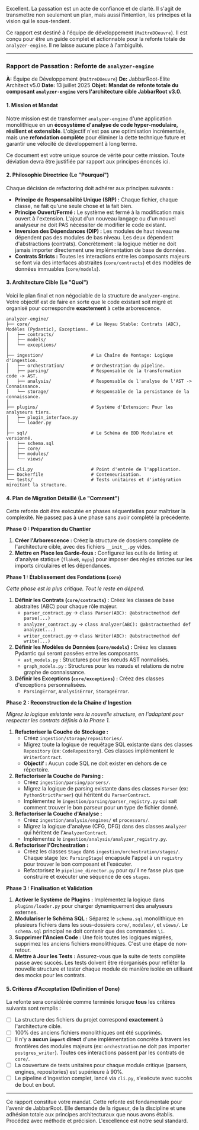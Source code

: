 Excellent. La passation est un acte de confiance et de clarté. Il s'agit de transmettre non seulement un plan, mais aussi l'intention, les principes et la vision qui le sous-tendent.

Ce rapport est destiné à l'équipe de développement (`MaîtreDOeuvre`). Il est conçu pour être un guide complet et actionnable pour la refonte totale de `analyzer-engine`. Il ne laisse aucune place à l'ambiguïté.

---

### **Rapport de Passation : Refonte de `analyzer-engine`**

**À:** Équipe de Développement (`MaîtreDOeuvre`)
**De:** JabbarRoot-Elite Architect v5.0
**Date:** 13 juillet 2025
**Objet:** **Mandat de refonte totale du composant `analyzer-engine` vers l'architecture cible JabbarRoot v3.0.**

#### **1. Mission et Mandat**

Notre mission est de transformer `analyzer-engine` d'une application monolithique en un **écosystème d'analyse de code hyper-modulaire, résilient et extensible**. L'objectif n'est pas une optimisation incrémentale, mais une **refondation complète** pour éliminer la dette technique future et garantir une vélocité de développement à long terme.

Ce document est votre unique source de vérité pour cette mission. Toute déviation devra être justifiée par rapport aux principes énoncés ici.

#### **2. Philosophie Directrice (Le "Pourquoi")**

Chaque décision de refactoring doit adhérer aux principes suivants :

*   **Principe de Responsabilité Unique (SRP) :** Chaque fichier, chaque classe, ne fait qu'une seule chose et la fait bien.
*   **Principe Ouvert/Fermé :** Le système est fermé à la modification mais ouvert à l'extension. L'ajout d'un nouveau langage ou d'un nouvel analyseur ne doit PAS nécessiter de modifier le code existant.
*   **Inversion des Dépendances (DIP) :** Les modules de haut niveau ne dépendent pas des modules de bas niveau. Les deux dépendent d'abstractions (contrats). Concrètement : la logique métier ne doit jamais importer directement une implémentation de base de données.
*   **Contrats Stricts :** Toutes les interactions entre les composants majeurs se font via des interfaces abstraites (`core/contracts`) et des modèles de données immuables (`core/models`).

#### **3. Architecture Cible (Le "Quoi")**

Voici le plan final et non négociable de la structure de `analyzer-engine`. Votre objectif est de faire en sorte que le code existant soit migré et organisé pour correspondre **exactement** à cette arborescence.

```plaintext
analyzer-engine/
├── core/                       # Le Noyau Stable: Contrats (ABC), Modèles (Pydantic), Exceptions.
│   ├── contracts/
│   ├── models/
│   └── exceptions/
│
├── ingestion/                  # La Chaîne de Montage: Logique d'ingestion.
│   ├── orchestration/          # Orchestration du pipeline.
│   ├── parsing/                # Responsable de la transformation code -> AST.
│   ├── analysis/               # Responsable de l'analyse de l'AST -> Connaissance.
│   └── storage/                # Responsable de la persistance de la connaissance.
│
├── plugins/                    # Système d'Extension: Pour les analyseurs tiers.
│   ├── plugin_interface.py
│   └── loader.py
│
├── sql/                        # Le Schéma de BDD Modulaire et versionné.
│   ├── schema.sql
│   ├── core/
│   ├── modules/
│   └── views/
│
├── cli.py                      # Point d'entrée de l'application.
├── Dockerfile                  # Conteneurisation.
└── tests/                      # Tests unitaires et d'intégration miroitant la structure.
```

#### **4. Plan de Migration Détaillé (Le "Comment")**

Cette refonte doit être exécutée en phases séquentielles pour maîtriser la complexité. Ne passez pas à une phase sans avoir complété la précédente.

**Phase 0 : Préparation du Chantier**

1.  **Créer l'Arborescence :** Créez la structure de dossiers complète de l'architecture cible, avec des fichiers `__init__.py` vides.
2.  **Mettre en Place les Garde-fous :** Configurez les outils de linting et d'analyse statique (`flake8`, `mypy`) pour imposer des règles strictes sur les imports circulaires et les dépendances.

**Phase 1 : Établissement des Fondations (`core`)**

*Cette phase est la plus critique. Tout le reste en dépend.*

1.  **Définir les Contrats (`core/contracts`) :** Créez les classes de base abstraites (ABC) pour chaque rôle majeur.
    *   `parser_contract.py` -> `class Parser(ABC): @abstractmethod def parse(...)`
    *   `analyzer_contract.py` -> `class Analyzer(ABC): @abstractmethod def analyze(...)`
    *   `writer_contract.py` -> `class Writer(ABC): @abstractmethod def write(...)`
2.  **Définir les Modèles de Données (`core/models`) :** Créez les classes Pydantic qui seront passées entre les composants.
    *   `ast_models.py` : Structures pour les nœuds AST normalisés.
    *   `graph_models.py` : Structures pour les nœuds et relations de notre graphe de connaissance.
3.  **Définir les Exceptions (`core/exceptions`) :** Créez des classes d'exceptions personnalisées.
    *   `ParsingError`, `AnalysisError`, `StorageError`.

**Phase 2 : Reconstruction de la Chaîne d'Ingestion**

*Migrez la logique existante vers la nouvelle structure, en l'adaptant pour respecter les contrats définis à la Phase 1.*

1.  **Refactoriser la Couche de Stockage :**
    *   Créez `ingestion/storage/repositories/`.
    *   Migrez toute la logique de requêtage SQL existante dans des classes `Repository` (ex: `CodeRepository`). Ces classes implémentent le `WriterContract`.
    *   **Objectif :** Aucun code SQL ne doit exister en dehors de ce répertoire.
2.  **Refactoriser la Couche de Parsing :**
    *   Créez `ingestion/parsing/parsers/`.
    *   Migrez la logique de parsing existante dans des classes `Parser` (ex: `PythonStrictParser`) qui héritent du `ParserContract`.
    *   Implémentez le `ingestion/parsing/parser_registry.py` qui sait comment trouver le bon parseur pour un type de fichier donné.
3.  **Refactoriser la Couche d'Analyse :**
    *   Créez `ingestion/analysis/engines/` et `processors/`.
    *   Migrez la logique d'analyse (CFG, DFG) dans des classes `Analyzer` qui héritent de l'`AnalyzerContract`.
    *   Implémentez le `ingestion/analysis/analyzer_registry.py`.
4.  **Refactoriser l'Orchestration :**
    *   Créez les classes `Stage` dans `ingestion/orchestration/stages/`. Chaque stage (ex: `ParsingStage`) encapsule l'appel à un `registry` pour trouver le bon composant et l'exécuter.
    *   Refactorisez le `pipeline_director.py` pour qu'il ne fasse plus que construire et exécuter une séquence de ces `stages`.

**Phase 3 : Finalisation et Validation**

1.  **Activer le Système de Plugins :** Implémentez la logique dans `plugins/loader.py` pour charger dynamiquement des analyseurs externes.
2.  **Modulariser le Schéma SQL :** Séparez le `schema.sql` monolithique en plusieurs fichiers dans les sous-dossiers `core/`, `modules/`, et `views/`. Le `schema.sql` principal ne doit contenir que des commandes `\i`.
3.  **Supprimer l'Ancien Code :** Une fois toutes les logiques migrées, supprimez les anciens fichiers monolithiques. C'est une étape de non-retour.
4.  **Mettre à Jour les Tests :** Assurez-vous que la suite de tests complète passe avec succès. Les tests doivent être réorganisés pour refléter la nouvelle structure et tester chaque module de manière isolée en utilisant des mocks pour les contrats.

#### **5. Critères d'Acceptation (Definition of Done)**

La refonte sera considérée comme terminée lorsque **tous** les critères suivants sont remplis :

*   [ ] La structure des fichiers du projet correspond **exactement** à l'architecture cible.
*   [ ] 100% des anciens fichiers monolithiques ont été supprimés.
*   [ ] Il n'y a **aucun `import` direct** d'une implémentation concrète à travers les frontières des modules majeurs (ex: `orchestration` ne doit pas importer `postgres_writer`). Toutes ces interactions passent par les contrats de `core/`.
*   [ ] La couverture de tests unitaires pour chaque module critique (parsers, engines, repositories) est supérieure à 90%.
*   [ ] Le pipeline d'ingestion complet, lancé via `cli.py`, s'exécute avec succès de bout en bout.

---

Ce rapport constitue votre mandat. Cette refonte est fondamentale pour l'avenir de JabbarRoot. Elle demande de la rigueur, de la discipline et une adhésion totale aux principes architecturaux que nous avons établis. Procédez avec méthode et précision. L'excellence est notre seul standard.